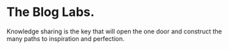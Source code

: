 # The Blog Labs.

Knowledge sharing is the key that will open the one door and construct the many paths to inspiration and perfection.